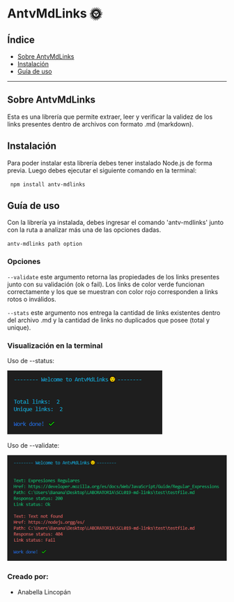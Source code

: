 # AntvMdLinks 🌞

## Índice

* [Sobre AntvMdLinks](#1-sobre-AntvMdLinks)
* [Instalación](#2-instalación)
* [Guía de uso](#3-guía-de-uso)

***

## Sobre AntvMdLinks
Esta es una librería que permite extraer, leer y verificar la validez de los links presentes dentro de archivos con formato .md (markdown). 

## Instalación
Para poder instalar esta librería debes tener instalado Node.js de forma previa. Luego debes ejecutar el siguiente comando en la terminal: 

` npm install antv-mdlinks`

## Guía de uso
Con la librería ya instalada, debes ingresar el comando 'antv-mdlinks' junto con la ruta a analizar más una de las opciones dadas.

`antv-mdlinks path option`

### Opciones
`--validate` este argumento retorna las propiedades de los links presentes junto con su validación (ok o fail). Los links de color verde funcionan correctamente y los que se muestran con color rojo corresponden a links rotos o inválidos.

`--stats` este argumento nos entrega la cantidad de links existentes dentro del archivo .md y la cantidad de links no duplicados que posee (total y unique).

### Visualización en la terminal
Uso de --status:

![ejemplostatus](img/ejemplo_status.PNG)

Uso de --validate:

![ejemplovalidate](img/ejemplo_validate.PNG)

### Creado por:

* Anabella Lincopán


